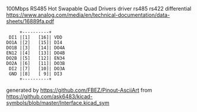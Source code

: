 100Mbps RS485 Hot Swapable Quad Drivers
driver rs485 rs422 differential
https://www.analog.com/media/en/technical-documentation/data-sheets/16889fa.pdf


	     +----------+
	 DI1 |[1]   [16]| VDD
	DO1A |[2]   [15]| DI4
	DO1B |[3]   [14]| DO4A
	EN12 |[4]   [13]| DO4B
	DO2B |[5]   [12]| EN34
	DO2A |[6]   [11]| DO3B
	 DI2 |[7]   [10]| DO3A
	 GND |[8]   [ 9]| DI3
	     +----------+


generated by https://github.com/FBEZ/Pinout-AsciiArt from https://github.com/ask6483/kicad-symbols/blob/master/Interface.kicad_sym